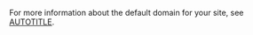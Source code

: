 For more information about the default domain for your site, see [AUTOTITLE](/pages/getting-started-with-github-pages/about-github-pages#types-of-github-pages-sites).
